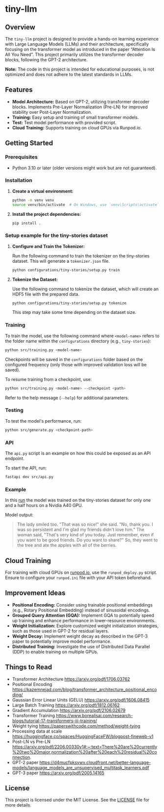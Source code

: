 # tiny-llm

## Overview

The `tiny-llm` project is designed to provide a hands-on learning experience with Large Language Models (LLMs) and their architecture, specifically focusing on the transformer model as introduced in the paper “Attention Is All You Need”. This project primarily utilizes the transformer decoder blocks, following the GPT-2 architecture.

**Note:** The code in this project is intended for educational purposes, is not optimized and does not adhere to the latest standards in LLMs.

## Features

- **Model Architecture:** Based on GPT-2, utilizing transformer decoder blocks. Implements Pre-Layer Normalization (Pre-LN) for improved stability over Post-Layer Normalization.
- **Training:** Easy setup and training of small transformer models.
- **Test:** Test model performance with provided script.
- **Cloud Training:** Supports training on cloud GPUs via Runpod.io.

## Getting Started

### Prerequisites

- Python 3.10 or later (older versions might work but are not guaranteed).

### Installation

1. **Create a virtual environment:**

   ```bash
   python -m venv venv
   source venv/bin/activate  # On Windows, use `venv\Scripts\activate`
   ```

2. **Install the project dependencies:**

   ```bash
   pip install .
   ```

### Setup example for the tiny-stories dataset

1. **Configure and Train the Tokenizer:**

   Run the following command to train the tokenizer on the tiny-stories dataset. This will generate a `tokenizer.json` file.

   ```bash
   python configurations/tiny-stories/setup.py train
   ```

2. **Tokenize the Dataset:**

   Use the following command to tokenize the dataset, which will create an HDF5 file with the prepared data.

   ```bash
   python configurations/tiny-stories/setup.py tokenize
   ```

   This step may take some time depending on the dataset size.

### Training

To train the model, use the following command where `<model-name>` refers to the folder name within the `configurations` directory (e.g., `tiny-stories`):

```bash
python src/training.py <model-name>
```

Checkpoints will be saved in the `configurations` folder based on the configured frequency (only those with improved validation loss will be saved).

To resume training from a checkpoint, use:

```bash
python src/training.py <model-name> --checkpoint <path>
```

Refer to the help message (`--help`) for additional parameters.

### Testing

To test the model's performance, run:

```bash
python src/generate.py <checkpoint-path>
```

### API

The `api.py` script is an example on how this could be exposed as an API endpoint.

To start the API, run:

```bash
fastapi dev src/api.py
```

### Example

In this [run](https://api.wandb.ai/links/quentin-wendegass-bitmovin/2z44b4ck) the model was trained on the tiny-stories dataset for only one and a half hours on a Nvidia A40 GPU.

Model output:
> The lady smiled too. "That was so nice!" she said. "No, thank you. I was so persistent and I'm glad my friends didn't love him."
The woman said, "That's very kind of you today. Just remember, even if you want to be good friends. Do you want to share?"
So, they went to the tree and ate the apples with all of the berries.

## Cloud Training

For training with cloud GPUs on [runpod.io](https://www.runpod.io), use the `runpod_deploy.py` script. Ensure to configure your `runpod.ini` file with your API token beforehand.

## Improvement Ideas

- **Positional Encoding:** Consider using trainable positional embeddings (e.g., Rotary Positional Embedding) instead of sinusoidal encodings.
- **Grouped Query Attention (GQA):** Implement GQA to potentially speed up training and enhance performance in lower-resource environments.
- **Weight Initialization:** Explore customized weight initialization strategies, such as those used in GPT-2 for residual layers.
- **Weight Decay:** Implement weight decay as described in the GPT-3 paper to potentially improve model performance.
- **Distributed Training:** Investigate the use of Distributed Data Parallel (DDP) to enable training on multiple GPUs.

## Things to Read
* Transformer Architecture https://arxiv.org/pdf/1706.03762
* Positional Encoding https://kazemnejad.com/blog/transformer_architecture_positional_encoding/
* Gaussian Error Linear Units (GELU) https://arxiv.org/pdf/1606.08415
* Large Batch Training https://arxiv.org/pdf/1812.06162
* Gradient Accumulation https://arxiv.org/pdf/2106.02679
* Transformer Training https://www.borealisai.com/research-blogs/tutorial-17-transformers-iii-training/
* Weight tying https://paperswithcode.com/method/weight-tying
* Processing data at scale https://huggingface.co/spaces/HuggingFaceFW/blogpost-fineweb-v1
* Post-LN vs Pre-LN https://arxiv.org/pdf/2206.00330v1#:~:text=There%20are%20currently%20two%20major,normalization%20after%20each%20residual%20connection.
* GPT-2 paper https://d4mucfpksywv.cloudfront.net/better-language-models/language_models_are_unsupervised_multitask_learners.pdf
* GPT-3 paper https://arxiv.org/pdf/2005.14165

## License

This project is licensed under the MIT License. See the [LICENSE](LICENSE) file for more details.
